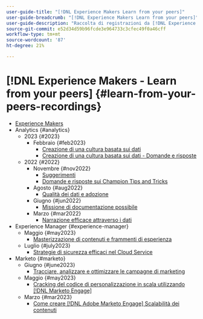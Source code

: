 ```yaml
---
user-guide-title: "[!DNL Experience Makers Learn from your peers]"
user-guide-breadcrumb: "[!DNL Experience Makers Learn from your peers]"
user-guide-description: "Raccolta di registrazioni da [!DNL Experience Makers Learn from your peers]"
source-git-commit: e52d34d59b96fcde3e964733c3cfec49f0a46cff
workflow-type: tm+mt
source-wordcount: '87'
ht-degree: 21%

---
```



# [!DNL Experience Makers - Learn from your peers] {#learn-from-your-peers-recordings}

+ [Experience Makers](overview.md)
+ Analytics {#analytics}
   + 2023 {#2023}
      + Febbraio {#feb2023}
         + [Creazione di una cultura basata sui dati](analytics/feb2023/data-driven-culture.md)
         + [Creazione di una cultura basata sui dati - Domande e risposte](analytics/feb2023/data-driven-culture-q-and-a.md)
   + 2022 {#2022}
      + Novembre {#nov2022}
         + [Suggerimenti](analytics/nov2022/tips-and-tricks.md)
         + [Domande e risposte sui Champion Tips and Tricks](analytics/nov2022/tips-and-tricks-q-and-a.md)
      + Agosto {#aug2022}
         + [Qualità dei dati e adozione](analytics/aug2022/data-quality.md)
      + Giugno {#jun2022}
         + [Missione di documentazione possibile](analytics/june2022/mission-possible.md)
      + Marzo {#mar2022}
         + [Narrazione efficace attraverso i dati](analytics/mar2022/stories-with-data.md)
+ Experience Manager {#experience-manager}
   + Maggio {#may2023}
      + [Masterizzazione di contenuti e frammenti di esperienza](experience-manager/may2023/mastering-content-and-experience-fragments.md)
   + Luglio {#july2023}
      + [Strategie di sicurezza efficaci nel Cloud Service](experience-manager/july2023/effective-security-strategies-in-cloud-service.md)
+ Marketo {#marketo}
   + Giugno {#june2023}
      + [Tracciare, analizzare e ottimizzare le campagne di marketing](marketo/june2023/marketing-campaigns.md)
   + Maggio {#may2023}
      + [Cracking del codice di personalizzazione in scala utilizzando [!DNL Marketo Engage]](marketo/may2023/personalization-at-scale.md)
   + Marzo {#mar2023}
      + [Come creare [!DNL Adobe Marketo Engage] Scalabilità dei contenuti](marketo/mar2023/templates-tokens-teamwork.md)
